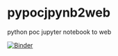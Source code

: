 # pypocjpynb2web
python poc jupyter notebook to web

[![Binder](https://mybinder.org/badge_logo.svg)](https://mybinder.org/v2/gh/baburajambalam/pypocjpynb2web.git/master?labpath=%2Fvoila%2Frender%2Fwidgets_all.ipynb)
